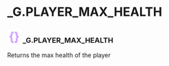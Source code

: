 # _G.PLAYER_MAX_HEALTH

### <img src="../../.gitbook/assets/global.png" width="32" height="32" /> **_G**.PLAYER_MAX_HEALTH
Returns the max health of the player<br>
